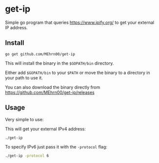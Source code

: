 # get-ip
Simple go program that queries https://www.ipify.org/ to get your external IP address.  

## Install
`go get github.com/MEhrn00/get-ip`

This will install the binary in the `$GOPATH/bin` directory.

Either add `$GOPATH/bin` to your `$PATH` or move the binary to a directory in your path to use it.

You can also download the binary directly from https://github.com/MEhrn00/get-ip/releases

## Usage
Very simple to use:

This will get your external IPv4 address:
```bash
./get-ip
```

To specify IPv6 just pass it with the `-protocol` flag:
```bash
./get-ip -protocol 6
```
